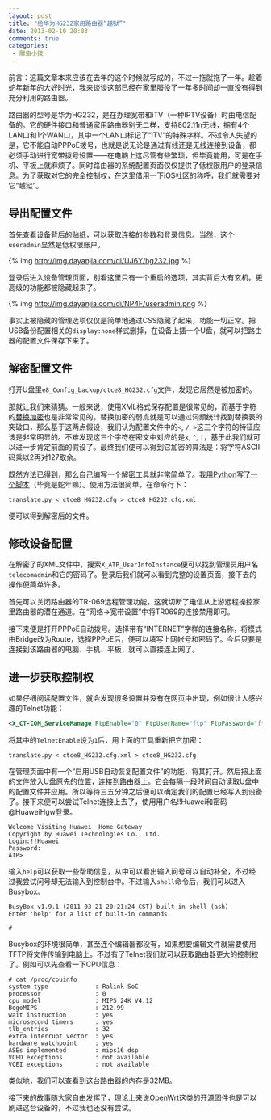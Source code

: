 ```yaml
---
layout: post
title: "给华为HG232家用路由器“越狱”"
date: 2013-02-10 20:03
comments: true
categories:
 - 雕虫小技
---
```


前言：这篇文章本来应该在去年的这个时候就写成的，不过一拖就拖了一年。趁着蛇年新年的大好时光，我来谈谈这部已经在家里服役了一年多时间却一直没有得到充分利用的路由器。

路由器的型号是华为HG232，是在办理宽带和iTV（一种IPTV设备）时由电信配备的。它的硬件接口和普通家用路由器别无二样，支持802.11n无线，拥有4个LAN口和1个WAN口，其中一个LAN口标记了“iTV”的特殊字样。不过令人失望的是，它不能自动PPPoE拨号，也就是说无论是通过有线还是无线连接到设备，都必须手动进行宽带拨号设置——在电脑上这尽管有些繁琐，但毕竟能用，可是在手机、平板上就麻烦了。同时路由器的系统配置页面仅仅提供了低权限用户的登录信息。为了获取对它的完全控制权，在这里借用一下iOS社区的称呼，我们就需要对它“越狱”。

<!--more-->

## 导出配置文件

首先查看设备背后的贴纸，可以获取连接的参数和登录信息。当然，这个`useradmin`显然是低权限账户。

{% img http://img.dayanjia.com/di/UJ6Y/hg232.jpg %}

登录后进入设备管理页面，别看这里只有一个重启的选项，其实背后大有玄机。更高级的功能都被隐藏起来了。

{% img http://img.dayanjia.com/di/NP4F/useradmin.png %}

事实上被隐藏的管理选项仅仅是简单地通过CSS隐藏了起来，功能一切正常。把USB备份配置相关的`display:none`样式删掉，在设备上插一个U盘，就可以把路由器的配置文件保存下来了。

## 解密配置文件

打开U盘里`e8_Config_backup/ctce8_HG232.cfg`文件，发现它居然是被加密的。

那就让我们来猜猜。一般来说，使用XML格式保存配置是很常见的，而基于字符的[替换加密](http://zh.wikipedia.org/wiki/%E6%9B%BF%E6%8D%A2%E5%BC%8F%E5%AF%86%E7%A0%81)也是非常常见的。替换加密的弱点就是可以通过词频统计找到替换表的突破口，那么基于这两点假设，我们认为配置文件中的`<`, `/`, `>`这三个字符的特征应该是非常明显的。不难发现这三个字符在密文中对应的是`x`, `^`, `|`，基于此我们就可以进一步肯定前面的假设了。最终我们便可以得到它加密的算法是：将字符ASCII码乘以2再对127取余。

既然方法已得到，那么自己编写一个解密工具就非常简单了。我[用Python写了一个脚本](https://github.com/clippit/huawei-hg)（毕竟是蛇年嘛）。使用方法很简单，在命令行下：

    translate.py < ctce8_HG232.cfg > ctce8_HG232.cfg.xml

便可以得到解密后的文件。

## 修改设备配置

在解密了的XML文件中，搜索`X_ATP_UserInfoInstance`便可以找到管理员用户名`telecomadmin`和它的密码了。登录后我们就可以看到完整的设置页面，接下去的操作便简单许多。

首先可以关闭路由器的TR-069远程管理功能，这就切断了电信从上游远程操控家里路由器的潜在通道。在“网络→宽带设置”中将TR069的连接禁用即可。

接下来便是打开PPPoE自动拨号。选择带有“INTERNET”字样的连接名称，将模式由Bridge改为Route，选择PPPoE后，便可以填写上网帐号和密码了。今后只要是连接到该路由器的电脑、手机、平板，就可以直接连上网了。

## 进一步获取控制权

如果仔细阅读配置文件，就会发现很多设置并没有在网页中出现，例如很让人感兴趣的Telnet功能：

```xml
<X_CT-COM_ServiceManage FtpEnable="0" FtpUserName="ftp" FtpPassword="ftp" FtpPort="21" FtpPath="/mnt" TelnetEnable="0" TelnetUserName="!!Huawei" TelnetPassword="@HuaweiHgw" TelnetPort="23" WebWanAccessEnable="0"/>
```

将其中的`TelnetEnable`设为`1`后，用上面的工具重新把它加密：

    translate.py < ctce8_HG232.cfg.xml > ctce8_HG232.cfg

在管理页面中有一个“启用USB自动恢复配置文件”的功能，将其打开。然后把上面的文件放入U盘原先的位置，连接到路由器上。它会每隔一段时间自动读取U盘中的配置文件并应用。所以等待三五分钟之后便可以确定我们的配置已经写入到设备了。接下来便可以尝试Telnet连接上去了，使用用户名!!Huawei和密码@HuaweiHgw登录。

    Welcome Visiting Huawei  Home Gateway
    Copyright by Huawei Technologies Co., Ltd.
    Login:!!Huawei
    Password:
    ATP>

输入`help`可以获取一些帮助信息，从中可以看出输入问号可以自动补全，不过经过我尝试问号却无法输入到控制台中。不过输入`shell`命令后，我们可以进入Busybox。

    BusyBox v1.9.1 (2011-03-21 20:21:24 CST) built-in shell (ash)
    Enter 'help' for a list of built-in commands.
    
    #

Busybox的环境很简单，甚至连个编辑器都没有，如果想要编辑文件就需要使用TFTP将文件传输到电脑上。不过有了Telnet我们就可以获取路由器更大的控制权了。例如可以先查看一下CPU信息：

    # cat /proc/cpuinfo
    system type             : Ralink SoC
    processor               : 0
    cpu model               : MIPS 24K V4.12
    BogoMIPS                : 212.99
    wait instruction        : yes
    microsecond timers      : yes
    tlb_entries             : 32
    extra interrupt vector  : yes
    hardware watchpoint     : yes
    ASEs implemented        : mips16 dsp
    VCED exceptions         : not available
    VCEI exceptions         : not available

类似地，我们可以查看到这台路由器的内存是32MB。

接下来的故事随大家自由发挥了，理论上来说[OpenWrt](https://openwrt.org/)这类的开源固件也是可以刷进这台设备的，不过我也还没有尝试。
